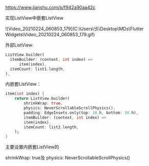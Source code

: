 

https://www.jianshu.com/p/f942a90aa42c

实现ListView中嵌套ListView

![Video_20210224_060853_179](C:\Users\卐\Desktop\MDs\Flutter Widgets\Video_20210224_060853_179.gif)

外部ListView:

```dart
ListView.builder(
  itemBuilder: (context, int index) =>
      item(index),
  itemCount: list1.length,
),
```



内嵌套ListView：

```dart
item(int index) {
	return ListView.builder(
        shrinkWrap: true,
        physics: NeverScrollableScrollPhysics(),
        padding: EdgeInsets.only(top: 10.h, bottom: 10.h),
        itemBuilder: (context, int index) =>
        item(index),
        itemCount: list2.length,
	);
}
```

主要设置内嵌套ListView的

shrinkWrap: true及
physics: NeverScrollableScrollPhysics()